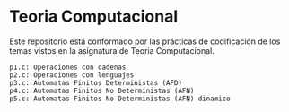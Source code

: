# Teoria Computacional
Este repositorio está conformado por las prácticas de codificación de los temas vistos en la asignatura de Teoria Computacional.

	p1.c: Operaciones con cadenas
	p2.c: Operaciones con lenguajes
	p3.c: Automatas Finitos Deterministas (AFD)
	p4.c: Automatas Finitos No Deterministas (AFN)
	p5.c: Automatas Finitos No Deterministas (AFN) dinamico

